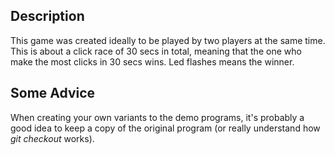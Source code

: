 ## Description
This game was created ideally to be played by two players at the same time. This is about a click race of 30 secs in total, meaning that the one who make the most clicks in 30 secs wins. Led flashes means the winner. 

## Some Advice
When creating your own variants to the demo programs,
it's probably a good idea to keep a copy of the original program (or really understand how _git checkout_ works).  
